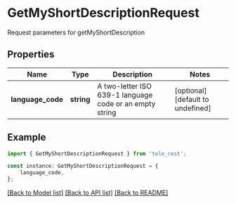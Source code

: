 # GetMyShortDescriptionRequest

Request parameters for getMyShortDescription

## Properties

Name | Type | Description | Notes
------------ | ------------- | ------------- | -------------
**language_code** | **string** | A two-letter ISO 639-1 language code or an empty string | [optional] [default to undefined]

## Example

```typescript
import { GetMyShortDescriptionRequest } from 'tele_rest';

const instance: GetMyShortDescriptionRequest = {
    language_code,
};
```

[[Back to Model list]](../README.md#documentation-for-models) [[Back to API list]](../README.md#documentation-for-api-endpoints) [[Back to README]](../README.md)
